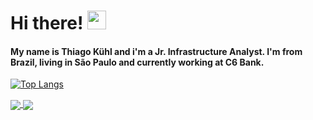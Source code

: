 # Hi there! <img src="https://raw.githubusercontent.com/MartinHeinz/MartinHeinz/master/wave.gif" width="30px">
#### My name is Thiago Kühl and i'm a Jr. Infrastructure Analyst. I'm from Brazil, living in São Paulo and currently working at C6 Bank.


[![Top Langs](https://github-readme-stats.vercel.app/api/top-langs/?username=thiago-kuhl&layout=compact)](https://github.com/thiago-kuhl&count_private=true)

<a href="https://github.com/Thiago-Kuhl/fin-family-app">
  <img align="center" src="https://github-readme-stats.vercel.app/api/pin/?username=thiago-kuhl&repo=fin-family-app&theme=darcula" />
</a>
<a href="https://github.com/Thiago-Kuhl/fin-family-backend">
  <img align="center" src="https://github-readme-stats.vercel.app/api/pin/?username=thiago-kuhl&repo=fin-family-backend&theme=darcula" />
</a>

<!--
[![Top Langs](https://github-readme-stats.vercel.app/api/top-langs/?username=anuraghazra)](https://github.com/anuraghazra/github-readme-stats)
 ![Anurag's github stats](https://github-readme-stats.vercel.app/api?username=thiago-kuhl&count_private=true&show_icons=true&theme=dracula)
-->

<!--
**Thiago-Kuhl/Thiago-Kuhl** is a ✨ _special_ ✨ repository because its `README.md` (this file) appears on your GitHub profile.

Here are some ideas to get you started:

- 🔭 I’m currently working on ...
- 🌱 I’m currently learning ...
- 👯 I’m looking to collaborate on ...
- 🤔 I’m looking for help with ...
- 💬 Ask me about ...
- 📫 How to reach me: ...
- 😄 Pronouns: ...
- ⚡ Fun fact: ...
-->
